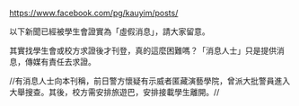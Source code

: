 https://www.facebook.com/pg/kauyim/posts/

以下新聞已經被學生會證實為「虛假消息」，請大家留意。

其實找學生會或校方求證後才刊登，真的這麼困難嗎？「消息人士」只是提供消息，傳媒有責任去求證。

//有消息人士向本刊稱，前日警方懷疑有示威者匿藏演藝學院，曾派大批警員進入大舉搜查。其後，校方需安排旅遊巴，安排接載學生離開。//
